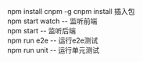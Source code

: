 npm install cnpm -g
cnpm install  插入包 <br />
npm start  watch  -- 监听前端 <br />
npm start  -- 监听后端 <br />
npm run e2e -- 运行e2e测试 <br />
npm run unit  -- 运行单元测试 <br />
